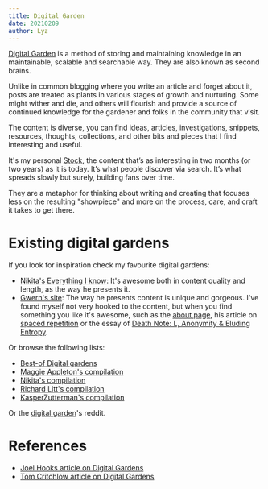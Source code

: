 ```yaml
---
title: Digital Garden
date: 20210209
author: Lyz
---
```


[Digital Garden](https://joelhooks.com/digital-garden) is a method of storing
 and maintaining knowledge in an maintainable, scalable and searchable way. They
 are also known as second brains.

Unlike in common blogging where you write an article and forget about it, posts
are treated as plants in various stages of growth and nurturing. Some might
wither and die, and others will flourish and provide a source of continued
knowledge for the gardener and folks in the community that visit.

The content is diverse, you can find ideas, articles, investigations, snippets,
resources, thoughts, collections, and other bits and pieces that I find
interesting and useful.

It's my personal [Stock](http://snarkmarket.com/2010/4890), the content that’s
as interesting in two months (or two years) as it is today. It’s what people
discover via search. It’s what spreads slowly but surely, building fans over
time.

They are a metaphor for thinking about writing and creating that focuses less on
the resulting "showpiece" and more on the process, care, and craft it takes to
get there.

# Existing digital gardens

If you look for inspiration check my favourite digital gardens:

* [Nikita's Everything I know](https://wiki.nikitavoloboev.xyz): It's awesome
    both in content quality and length, as the way he presents it.
* [Gwern's site](https://www.gwern.net/index): The way he presents content is
    unique and gorgeous. I've found myself not very hooked to the content, but
    when you find something you like it's awesome, such as the [about
    page](https://www.gwern.net/About), his article on
    [spaced repetition](https://www.gwern.net/Spaced-repetition) or the essay
    of [Death Note: L, Anonymity & Eluding
    Entropy](https://www.gwern.net/Death-Note-Anonymity).

Or browse the following lists:

* [Best-of Digital gardens](https://github.com/lyz-code/best-of-digital-gardens)
* [Maggie Appleton's compilation](https://github.com/MaggieAppleton/digital-gardeners)
* [Nikita's
    compilation](https://wiki.nikitavoloboev.xyz/other/wiki-workflow#similar-wikis-i-liked)
* [Richard Litt's compilation](https://github.com/RichardLitt/meta-knowledge)
* [KasperZutterman's compilation](https://github.com/KasperZutterman/Second-Brain)

Or the [digital garden](https://www.reddit.com/r/DigitalGardens/)'s reddit.

# References

* [Joel Hooks article on Digital Gardens](https://joelhooks.com/digital-garden)
* [Tom Critchlow article on Digital Gardens](https://tomcritchlow.com/2019/02/17/building-digital-garden/)
